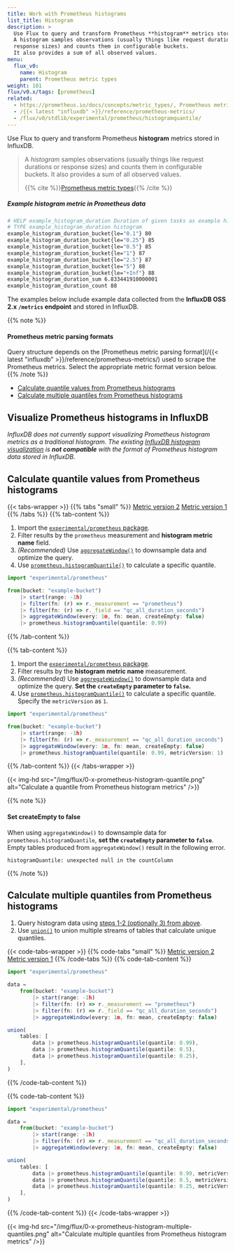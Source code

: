 ```yaml
---
title: Work with Prometheus histograms
list_title: Histogram
description: >
  Use Flux to query and transform Prometheus **histogram** metrics stored in InfluxDB.
  A histogram samples observations (usually things like request durations or
  response sizes) and counts them in configurable buckets.
  It also provides a sum of all observed values.
menu:
  flux_v0:
    name: Histogram
    parent: Prometheus metric types
weight: 101
flux/v0.x/tags: [prometheus]
related:
  - https://prometheus.io/docs/concepts/metric_types/, Prometheus metric types
  - /{{< latest "influxdb" >}}/reference/prometheus-metrics/
  - /flux/v0/stdlib/experimental/prometheus/histogramquantile/
---
```


Use Flux to query and transform Prometheus **histogram** metrics stored in InfluxDB.

> A _histogram_ samples observations (usually things like request durations or
> response sizes) and counts them in configurable buckets.
> It also provides a sum of all observed values.
>
> {{% cite %}}[Prometheus metric types](https://prometheus.io/docs/concepts/metric_types/#histogram){{% /cite %}}

##### Example histogram metric in Prometheus data
```sh
# HELP example_histogram_duration Duration of given tasks as example histogram metric
# TYPE example_histogram_duration histogram
example_histogram_duration_bucket{le="0.1"} 80
example_histogram_duration_bucket{le="0.25"} 85
example_histogram_duration_bucket{le="0.5"} 85
example_histogram_duration_bucket{le="1"} 87
example_histogram_duration_bucket{le="2.5"} 87
example_histogram_duration_bucket{le="5"} 88
example_histogram_duration_bucket{le="+Inf"} 88
example_histogram_duration_sum 6.833441910000001
example_histogram_duration_count 88
```

The examples below include example data collected from the **InfluxDB OSS 2.x `/metrics` endpoint**
and stored in InfluxDB.

{{% note %}}
#### Prometheus metric parsing formats
Query structure depends on the [Prometheus metric parsing format](/{{< latest "influxdb" >}}/reference/prometheus-metrics/)
used to scrape the Prometheus metrics.
Select the appropriate metric format version below.
{{% /note %}}

- [Calculate quantile values from Prometheus histograms](#calculate-quantile-values-from-prometheus-histograms)
- [Calculate multiple quantiles from Prometheus histograms](#calculate-multiple-quantiles-from-prometheus-histograms)

## Visualize Prometheus histograms in InfluxDB
_InfluxDB does not currently support visualizing Prometheus histogram metrics
as a traditional histogram. The existing [InfluxDB histogram visualization](/influxdb/cloud/visualize-data/visualization-types/histogram/)
is **not compatible** with the format of Prometheus histogram data stored in InfluxDB._

## Calculate quantile values from Prometheus histograms

{{< tabs-wrapper >}}
{{% tabs "small" %}}
[Metric version 2](#)
[Metric version 1](#)
{{% /tabs %}}
{{% tab-content %}}
1.  Import the [`experimental/prometheus` package](/flux/v0/stdlib/experimental/prometheus/).
2.  Filter results by the `prometheus` measurement and **histogram metric name** field.
3.  _(Recommended)_ Use [`aggregateWindow()`](/flux/v0/stdlib/universe/aggregatewindow/)
    to downsample data and optimize the query.
4.  Use [`prometheus.histogramQuantile()`](/flux/v0/stdlib/experimental/prometheus/histogramquantile/)
    to calculate a specific quantile.

```js
import "experimental/prometheus"

from(bucket: "example-bucket")
    |> start(range: -1h)
    |> filter(fn: (r) => r._measurement == "prometheus")
    |> filter(fn: (r) => r._field == "qc_all_duration_seconds")
    |> aggregateWindow(every: 1m, fn: mean, createEmpty: false)
    |> prometheus.histogramQuantile(quantile: 0.99)
```
{{% /tab-content %}}

{{% tab-content %}}
1.  Import the [`experimental/prometheus` package](/flux/v0/stdlib/experimental/prometheus/).
2.  Filter results by the **histogram metric name** measurement.
3.  _(Recommended)_ Use [`aggregateWindow()`](/flux/v0/stdlib/universe/aggregatewindow/)
    to downsample data and optimize the query.
    **Set the `createEmpty` parameter to `false`.**
4.  Use [`prometheus.histogramQuantile()`](/flux/v0/stdlib/experimental/prometheus/histogramquantile)
    to calculate a specific quantile. Specify the `metricVersion` as `1`.

```js
import "experimental/prometheus"

from(bucket: "example-bucket")
    |> start(range: -1h)
    |> filter(fn: (r) => r._measurement == "qc_all_duration_seconds")
    |> aggregateWindow(every: 1m, fn: mean, createEmpty: false)
    |> prometheus.histogramQuantile(quantile: 0.99, metricVersion: 1)
```
{{% /tab-content %}}
{{< /tabs-wrapper >}}

{{< img-hd src="/img/flux/0-x-prometheus-histogram-quantile.png" alt="Calculate a quantile from Prometheus histogram metrics" />}}

{{% note %}}
#### Set createEmpty to false
When using `aggregateWindow()` to downsample data for `prometheus.histogramQuantile`,
**set the `createEmpty` parameter to `false`**.
Empty tables produced from `aggregateWindow()` result in the following error.

```
histogramQuantile: unexpected null in the countColumn
```
{{% /note %}}

## Calculate multiple quantiles from Prometheus histograms

1. Query histogram data using [steps 1-2 (optionally 3) from above](#calculate-quantiles-from-prometheus-histograms).
2. Use [`union()`](/flux/v0/stdlib/universe/union/) to union multiple
    streams of tables that calculate unique quantiles.

{{< code-tabs-wrapper >}}
{{% code-tabs "small" %}}
[Metric version 2](#)
[Metric version 1](#)
{{% /code-tabs %}}
{{% code-tab-content %}}
```js
import "experimental/prometheus"

data =
    from(bucket: "example-bucket")
        |> start(range: -1h)
        |> filter(fn: (r) => r._measurement == "prometheus")
        |> filter(fn: (r) => r._field == "qc_all_duration_seconds")
        |> aggregateWindow(every: 1m, fn: mean, createEmpty: false)

union(
    tables: [
        data |> prometheus.histogramQuantile(quantile: 0.99),
        data |> prometheus.histogramQuantile(quantile: 0.5),
        data |> prometheus.histogramQuantile(quantile: 0.25),
    ],
)
```
{{% /code-tab-content %}}

{{% code-tab-content %}}
```js
import "experimental/prometheus"

data =
    from(bucket: "example-bucket")
        |> start(range: -1h)
        |> filter(fn: (r) => r._measurement == "qc_all_duration_seconds")
        |> aggregateWindow(every: 1m, fn: mean, createEmpty: false)

union(
    tables: [
        data |> prometheus.histogramQuantile(quantile: 0.99, metricVersion: 1),
        data |> prometheus.histogramQuantile(quantile: 0.5, metricVersion: 1),
        data |> prometheus.histogramQuantile(quantile: 0.25, metricVersion: 1),
    ],
)
```
{{% /code-tab-content %}}
{{< /code-tabs-wrapper >}}

{{< img-hd src="/img/flux/0-x-prometheus-histogram-multiple-quantiles.png" alt="Calculate multiple quantiles from Prometheus histogram metrics" />}}
